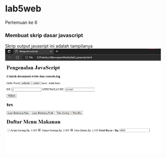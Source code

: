# lab5web
Pertemuan ke 6

### Membuat skrip dasar javascript
Skrip output javasript
ini adalah tampilanya
![Gambar 1](foto/foto1.png)